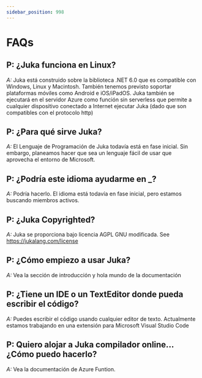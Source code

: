 ```yaml
---
sidebar_position: 998
---
```


# FAQs

## P: ¿Juka funciona en Linux?
*A:* Juka está construido sobre la biblioteca .NET 6.0 que es compatible con Windows, Linux y Macintosh. También tenemos previsto soportar plataformas móviles como Android e iOS/iPadOS. Juka también se ejecutará en el servidor Azure como función sin serverless que permite a cualquier dispositivo conectado a Internet ejecutar Juka (dado que son compatibles con el protocolo http)

## P: ¿Para qué sirve Juka?
*A:* El Lenguaje de Programación de Juka todavía está en fase inicial. Sin embargo, planeamos hacer que sea un lenguaje fácil de usar que aprovecha el entorno de Microsoft.

## P: ¿Podría este idioma ayudarme en _?
*A:* Podría hacerlo. El idioma está todavía en fase inicial, pero estamos buscando miembros activos.


## P: ¿Juka Copyrighted?
*A:* Juka se proporciona bajo licencia AGPL GNU modificada. See https://jukalang.com/license

## P: ¿Cómo empiezo a usar Juka?
*A:* Vea la sección de introducción y hola mundo de la documentación

## P: ¿Tiene un IDE o un TextEditor donde pueda escribir el código?
*A:* Puedes escribir el código usando cualquier editor de texto. Actualmente estamos trabajando en una extensión para Microsoft Visual Studio Code

## P: Quiero alojar a Juka compilador online... ¿Cómo puedo hacerlo?
*A:* Vea la documentación de Azure Funtion.